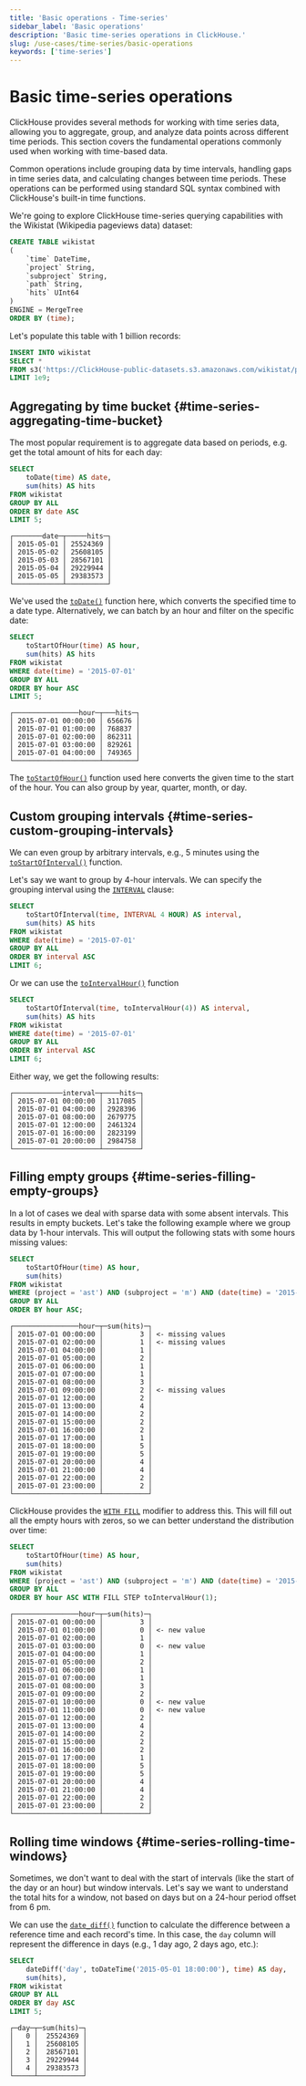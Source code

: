 ```yaml
---
title: 'Basic operations - Time-series'
sidebar_label: 'Basic operations'
description: 'Basic time-series operations in ClickHouse.'
slug: /use-cases/time-series/basic-operations
keywords: ['time-series']
---
```


# Basic time-series operations

ClickHouse provides several methods for working with time series data, allowing you to aggregate, group, and analyze data points across different time periods. 
This section covers the fundamental operations commonly used when working with time-based data.

Common operations include grouping data by time intervals, handling gaps in time series data, and calculating changes between time periods. 
These operations can be performed using standard SQL syntax combined with ClickHouse's built-in time functions.

We're going to explore ClickHouse time-series querying capabilities with the Wikistat (Wikipedia pageviews data) dataset:

```sql
CREATE TABLE wikistat
(
    `time` DateTime,
    `project` String,
    `subproject` String,
    `path` String,
    `hits` UInt64
)
ENGINE = MergeTree
ORDER BY (time);
```

Let's populate this table with 1 billion records:

```sql
INSERT INTO wikistat 
SELECT *
FROM s3('https://ClickHouse-public-datasets.s3.amazonaws.com/wikistat/partitioned/wikistat*.native.zst') 
LIMIT 1e9;
```

## Aggregating by time bucket  {#time-series-aggregating-time-bucket}

The most popular requirement is to aggregate data based on periods, e.g. get the total amount of hits for each day:

```sql
SELECT
    toDate(time) AS date,
    sum(hits) AS hits
FROM wikistat
GROUP BY ALL
ORDER BY date ASC
LIMIT 5;
```

```text
┌───────date─┬─────hits─┐
│ 2015-05-01 │ 25524369 │
│ 2015-05-02 │ 25608105 │
│ 2015-05-03 │ 28567101 │
│ 2015-05-04 │ 29229944 │
│ 2015-05-05 │ 29383573 │
└────────────┴──────────┘
```

We've used the [`toDate()`](/sql-reference/functions/type-conversion-functions#todate) function here, which converts the specified time to a date type. Alternatively, we can batch by an hour and filter on the specific date:


```sql
SELECT
    toStartOfHour(time) AS hour,
    sum(hits) AS hits    
FROM wikistat
WHERE date(time) = '2015-07-01'
GROUP BY ALL
ORDER BY hour ASC
LIMIT 5;
```

```text
┌────────────────hour─┬───hits─┐
│ 2015-07-01 00:00:00 │ 656676 │
│ 2015-07-01 01:00:00 │ 768837 │
│ 2015-07-01 02:00:00 │ 862311 │
│ 2015-07-01 03:00:00 │ 829261 │
│ 2015-07-01 04:00:00 │ 749365 │
└─────────────────────┴────────┘
```

The [`toStartOfHour()`](/docs/sql-reference/functions/date-time-functions#tostartofhour) function used here converts the given time to the start of the hour. 
You can also group by year, quarter, month, or day.

## Custom grouping intervals {#time-series-custom-grouping-intervals}

We can even group by arbitrary intervals, e.g., 5 minutes using the [`toStartOfInterval()`](/docs/sql-reference/functions/date-time-functions#tostartofinterval) function. 

Let's say we want to group by 4-hour intervals.
We can specify the grouping interval using the [`INTERVAL`](/docs/sql-reference/data-types/special-data-types/interval) clause:

```sql
SELECT
    toStartOfInterval(time, INTERVAL 4 HOUR) AS interval,
    sum(hits) AS hits
FROM wikistat
WHERE date(time) = '2015-07-01'
GROUP BY ALL
ORDER BY interval ASC
LIMIT 6;
```

Or we can use the [`toIntervalHour()`](/docs/sql-reference/functions/type-conversion-functions#tointervalhour) function

```sql
SELECT
    toStartOfInterval(time, toIntervalHour(4)) AS interval,
    sum(hits) AS hits
FROM wikistat
WHERE date(time) = '2015-07-01'
GROUP BY ALL
ORDER BY interval ASC
LIMIT 6;
```

Either way, we get the following results:

```text
┌────────────interval─┬────hits─┐
│ 2015-07-01 00:00:00 │ 3117085 │
│ 2015-07-01 04:00:00 │ 2928396 │
│ 2015-07-01 08:00:00 │ 2679775 │
│ 2015-07-01 12:00:00 │ 2461324 │
│ 2015-07-01 16:00:00 │ 2823199 │
│ 2015-07-01 20:00:00 │ 2984758 │
└─────────────────────┴─────────┘
```

## Filling empty groups {#time-series-filling-empty-groups}

In a lot of cases we deal with sparse data with some absent intervals. This results in empty buckets. Let's take the following example where we group data by 1-hour intervals. This will output the following stats with some hours missing values:

```sql
SELECT
    toStartOfHour(time) AS hour,
    sum(hits)
FROM wikistat
WHERE (project = 'ast') AND (subproject = 'm') AND (date(time) = '2015-07-01')
GROUP BY ALL
ORDER BY hour ASC;
```

```text
┌────────────────hour─┬─sum(hits)─┐
│ 2015-07-01 00:00:00 │         3 │ <- missing values
│ 2015-07-01 02:00:00 │         1 │ <- missing values
│ 2015-07-01 04:00:00 │         1 │
│ 2015-07-01 05:00:00 │         2 │
│ 2015-07-01 06:00:00 │         1 │
│ 2015-07-01 07:00:00 │         1 │
│ 2015-07-01 08:00:00 │         3 │
│ 2015-07-01 09:00:00 │         2 │ <- missing values
│ 2015-07-01 12:00:00 │         2 │
│ 2015-07-01 13:00:00 │         4 │
│ 2015-07-01 14:00:00 │         2 │
│ 2015-07-01 15:00:00 │         2 │
│ 2015-07-01 16:00:00 │         2 │
│ 2015-07-01 17:00:00 │         1 │
│ 2015-07-01 18:00:00 │         5 │
│ 2015-07-01 19:00:00 │         5 │
│ 2015-07-01 20:00:00 │         4 │
│ 2015-07-01 21:00:00 │         4 │
│ 2015-07-01 22:00:00 │         2 │
│ 2015-07-01 23:00:00 │         2 │
└─────────────────────┴───────────┘
```

ClickHouse provides the [`WITH FILL`](/docs/guides/developer/time-series-filling-gaps#with-fill) modifier to address this. This will fill out all the empty hours with zeros, so we can better understand the distribution over time:

```sql
SELECT
    toStartOfHour(time) AS hour,
    sum(hits)
FROM wikistat
WHERE (project = 'ast') AND (subproject = 'm') AND (date(time) = '2015-07-01')
GROUP BY ALL
ORDER BY hour ASC WITH FILL STEP toIntervalHour(1);
```

```text
┌────────────────hour─┬─sum(hits)─┐
│ 2015-07-01 00:00:00 │         3 │
│ 2015-07-01 01:00:00 │         0 │ <- new value
│ 2015-07-01 02:00:00 │         1 │
│ 2015-07-01 03:00:00 │         0 │ <- new value
│ 2015-07-01 04:00:00 │         1 │
│ 2015-07-01 05:00:00 │         2 │
│ 2015-07-01 06:00:00 │         1 │
│ 2015-07-01 07:00:00 │         1 │
│ 2015-07-01 08:00:00 │         3 │
│ 2015-07-01 09:00:00 │         2 │
│ 2015-07-01 10:00:00 │         0 │ <- new value
│ 2015-07-01 11:00:00 │         0 │ <- new value
│ 2015-07-01 12:00:00 │         2 │
│ 2015-07-01 13:00:00 │         4 │
│ 2015-07-01 14:00:00 │         2 │
│ 2015-07-01 15:00:00 │         2 │
│ 2015-07-01 16:00:00 │         2 │
│ 2015-07-01 17:00:00 │         1 │
│ 2015-07-01 18:00:00 │         5 │
│ 2015-07-01 19:00:00 │         5 │
│ 2015-07-01 20:00:00 │         4 │
│ 2015-07-01 21:00:00 │         4 │
│ 2015-07-01 22:00:00 │         2 │
│ 2015-07-01 23:00:00 │         2 │
└─────────────────────┴───────────┘
```

## Rolling time windows {#time-series-rolling-time-windows}

Sometimes, we don't want to deal with the start of intervals (like the start of the day or an hour) but window intervals. 
Let's say we want to understand the total hits for a window, not based on days but on a 24-hour period offset from 6 pm. 

We can use the [`date_diff()`](/docs/sql-reference/functions/date-time-functions#date_diff) function to calculate the difference between a reference time and each record's time. 
In this case, the `day` column will represent the difference in days (e.g., 1 day ago, 2 days ago, etc.):

```sql
SELECT    
    dateDiff('day', toDateTime('2015-05-01 18:00:00'), time) AS day,
    sum(hits),
FROM wikistat
GROUP BY ALL
ORDER BY day ASC
LIMIT 5;
```

```text
┌─day─┬─sum(hits)─┐
│   0 │  25524369 │
│   1 │  25608105 │
│   2 │  28567101 │
│   3 │  29229944 │
│   4 │  29383573 │
└─────┴───────────┘
```